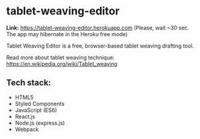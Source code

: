 # tablet-weaving-editor

**Link:** https://tablet-weaving-editor.herokuapp.com (Please, wait ~30 sec. The app may hibernate in the Heroku free mode)

Tablet Weaving Editor is a free, browser-based tablet weaving drafting tool.

Read more about tablet weaving technique: https://en.wikipedia.org/wiki/Tablet_weaving

## Tech stack:

- HTML5
- Styled Components
- JavaScript (ES6)
- React.js
- Node.js (express.js)
- Webpack
